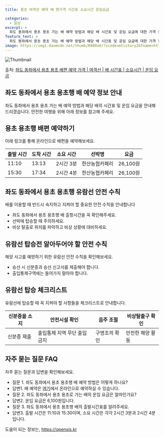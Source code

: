 ```yaml
---
title: 용초 여객선 예약 배 편가격 시간표 소요시간 운임요금

categories:
  - 일상
excerpt: >
  좌도 동좌에서 용초 용초 가는 배 예약 방법과 해당 배 시간표 및 운임 요금에 대한 가격 정보를 안내 드리겠습니다. 안전하고 재밋는 용초 용초행 여행을 위해 아래 정보 참고하시기 바랍니다. 용초 용초행 배편 예약하기 👈 클릭좌도 동좌에서 용초 용초행 배 시간표출발 시간도착 시간소요 시간선박명요금11:1013:132시간 3분한산농협카페리26,100원15:3017:342시간 4분한산농협카페리26,100원용초 용초행 배편 예약하기 👈 클릭좌도 동좌에서 용초 용초행 여객선 탑승 시 이용수칙좌도 동좌에서 용초 용초행 배를 이용할 때에 알아두어야 할 안전 수칙을 소개합니다. 중요한 내용 1) 좌도 동좌에서 용초 용초행 배 출항시간을 꼭 확인해주세요. 2) 출항 전 매표소로 미리 가서 여유시간을 가지세요. 3) 선박..
feature_text: >
  좌도 동좌에서 용초 용초 가는 배 예약 방법과 해당 배 시간표 및 운임 요금에 대한 가격 정보를 안내 드리겠습니다. 안전하고 재밋는 용초 용초행 여행을 위해 아래 정보 참고하시기 바랍니다. 용초 용초행 배편 예약하기 👈 클릭좌도 동좌에서 용초 용초행 배 시간표출발 시간도착 시간소요 시간선박명요금11:1013:132시간 3분한산농협카페리26,100원15:3017:342시간 4분한산농협카페리26,100원용초 용초행 배편 예약하기 👈 클릭좌도 동좌에서 용초 용초행 여객선 탑승 시 이용수칙좌도 동좌에서 용초 용초행 배를 이용할 때에 알아두어야 할 안전 수칙을 소개합니다. 중요한 내용 1) 좌도 동좌에서 용초 용초행 배 출항시간을 꼭 확인해주세요. 2) 출항 전 매표소로 미리 가서 여유시간을 가지세요. 3) 선박..
image: https://img1.daumcdn.net/thumb/R800x0/?scode=mtistory2&fname=https%3A%2F%2Fblog.kakaocdn.net%2Fdn%2FmyVBq%2FbtsHDcw8zey%2F2ojRg7aWP8Po3eA4kmJUpk%2Fimg.webp
---
```


![Thumbnail](https://img1.daumcdn.net/thumb/R800x0/?scode=mtistory2&fname=https%3A%2F%2Fblog.kakaocdn.net%2Fdn%2FmyVBq%2FbtsHDcw8zey%2F2ojRg7aWP8Po3eA4kmJUpk%2Fimg.webp)

<p>출처: <a href="https://opensis.kr/entry/%EC%A2%8C%EB%8F%84-%EB%8F%99%EC%A2%8C%EC%97%90%EC%84%9C-%EC%9A%A9%EC%B4%88-%EC%9A%A9%EC%B4%88-%EB%B0%B0%ED%8E%B8-%EC%98%88%EC%95%BD-%EA%B0%80%EA%B2%A9-%EC%97%AC%EA%B0%9D%EC%84%A0-%EB%B0%B0-%EC%8B%9C%EA%B0%84%ED%91%9C-%EC%86%8C%EC%9A%94%EC%8B%9C%EA%B0%84-%EC%9A%B4%EC%9E%84-%EC%9A%94%EA%B8%88" rel="dofollow">좌도 동좌에서 용초 용초 배편 예약 가격 | 여객선 | 배 시간표 | 소요시간 | 운임 요금</a> </p>

## 좌도 동좌에서 용초 용초행 배 예약 정보 안내

좌도 동좌에서 용초 용초 가는 배 예약 방법과 해당 배의 시간표 및 운임 요금을 안내해드리겠습니다. 안전한 여행을 위해 아래 정보를 참고해
주세요.

## **용초 용초행 배편 예약하기**

아래 링크를 통해 온라인으로 배편을 예약해보세요.

출발 시간 | 도착 시간 | 소요 시간 | 선박명 | 요금  
---|---|---|---|---  
11:10 | 13:13 | 2시간 3분 | 한산농협카페리 | 26,100원  
15:30 | 17:34 | 2시간 4분 | 한산농협카페리 | 26,100원  
  
## **좌도 동좌에서 용초 용초행 유람선 안전 수칙**

배를 이용할 때 반드시 숙지하고 지켜야 할 중요한 안전 수칙을 안내합니다

  * 좌도 동좌에서 용초 용초행 배 출항시간을 꼭 확인해주세요.
  * 선박에 탑승할 때 주의하세요.
  * 비상 탈출로 위치를 파악하고 비상 상황에 대비하세요.

## **유람선 탑승전 알아두어야 할 안전 수칙**

해양 사고를 예방하기 위한 유람선 안전 수칙을 확인해보세요.

  * 승선 시 신분증과 승선 신고서를 제출해야 합니다.
  * 출입통제구역에는 들어가지 말아야 합니다.

## **유람선 탑승 체크리스트**

유람선에 탑승할 때 꼭 지켜야 할 사항들을 체크리스트로 안내합니다.

신분증을 소지 | 안전시설 확인 | 음주 조절 | 비상탈출구 확인  
---|---|---|---  
신분증 제출 | 출입통제 지역 무단 출입 금지 | 구명조끼 확인 | 안전한 해양 활동  
  
## **자주 묻는 질문 FAQ**

자주 묻는 질문과 답변을 확인해보세요.

  * 질문 1. 좌도 동좌에서 용초 용초행 배 예약 방법은 어떻게 하나요?
  * 답변1. 배 예약은 [여기](https://opensis.kr/entry/%EC%A2%8C%EB%8F%84-%EB%8F%99%EC%A2%8C%EC%97%90%EC%84%9C-%EC%9A%A9%EC%B4%88-%EC%9A%A9%EC%B4%88-%EB%B0%B0%ED%8E%B8-%EC%98%88%EC%95%BD-%EA%B0%80%EA%B2%A9-%EC%97%AC%EA%B0%9D%EC%84%A0-%EB%B0%B0-%EC%8B%9C%EA%B0%84%ED%91%9C-%EC%86%8C%EC%9A%94%EC%8B%9C%EA%B0%84-%EC%9A%B4%EC%9E%84-%EC%9A%94%EA%B8%88)에서 온라인으로 예약하실 수 있습니다.
  * 질문 2. 좌도 동좌에서 용초 용초로 가는 배의 운임 요금은 얼마인가요?
  * 답변2. 운임 요금은 6,100원입니다.
  * 질문 3. 좌도 동좌에서 용초 용초행 배의 출발시간표를 알려주세요.
  * 답변3. 출발 시간은 11:10과 15:30이며, 소요 시간은 각각 2시간 3분과 2시간 4분입니다.



 

도움이 되는 정보는, <a href="https://opensis.kr" rel="dofollow">https://opensis.kr</a>


